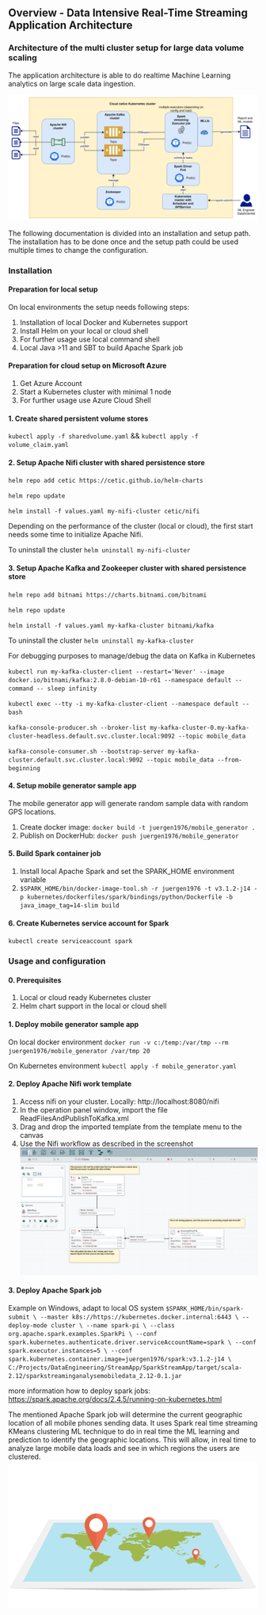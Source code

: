 ## Overview - Data Intensive Real-Time Streaming Application Architecture

### Architecture of the multi cluster setup for large data volume scaling

The application architecture is able to do realtime Machine Learning analytics on large scale data ingestion.

![](images/ArchitectureDataArchitecture-Project.png)

The following documentation is divided into an installation and setup path. The installation has to be done once and the setup path
could be used multiple times to change the configuration.

### Installation

#### Preparation for local setup

On local environments the setup needs following steps:
1. Installation of local Docker and Kubernetes support
2. Install Helm on your local or cloud shell
3. For further usage use local command shell
4. Local Java >11 and SBT to build Apache Spark job

#### Preparation for cloud setup on Microsoft Azure
1. Get Azure Account
2. Start a Kubernetes cluster with minimal 1 node
3. For further usage use Azure Cloud Shell

#### 1. Create shared persistent volume stores
`kubectl apply -f sharedvolume.yaml` && `kubectl apply -f volume_claim.yaml`


#### 2. Setup Apache Nifi cluster with shared persistence store
`helm repo add cetic https://cetic.github.io/helm-charts`

`helm repo update`

`helm install -f values.yaml my-nifi-cluster cetic/nifi`

Depending on the performance of the cluster (local or cloud), the first start needs some time to initialize Apache Nifi.

To uninstall the cluster `helm uninstall my-nifi-cluster`

#### 3. Setup Apache Kafka and Zookeeper cluster with shared persistence store
`helm repo add bitnami https://charts.bitnami.com/bitnami`

`helm repo update`

`helm install -f values.yaml my-kafka-cluster bitnami/kafka`

To uninstall the cluster `helm uninstall my-kafka-cluster`

For debugging purposes to manage/debug the data on Kafka in Kubernetes

`kubectl run my-kafka-cluster-client --restart='Never' --image docker.io/bitnami/kafka:2.8.0-debian-10-r61 --namespace default --command -- sleep infinity`

`kubectl exec --tty -i my-kafka-cluster-client --namespace default -- bash`

`kafka-console-producer.sh --broker-list my-kafka-cluster-0.my-kafka-cluster-headless.default.svc.cluster.local:9092 --topic mobile_data`

`kafka-console-consumer.sh --bootstrap-server my-kafka-cluster.default.svc.cluster.local:9092 --topic mobile_data --from-beginning`
#### 4. Setup mobile generator sample app
The mobile generator app will generate random sample data with random GPS locations.
1. Create docker image: `docker build -t juergen1976/mobile_generator .`
2. Publish on DockerHub: `docker push juergen1976/mobile_generator`

#### 5. Build Spark container job
1. Install local Apache Spark and set the SPARK_HOME environment variable
2. `$SPARK_HOME/bin/docker-image-tool.sh -r juergen1976 -t v3.1.2-j14 -p kubernetes/dockerfiles/spark/bindings/python/Dockerfile -b java_image_tag=14-slim build`

#### 6. Create Kubernetes service account for Spark
`kubectl create serviceaccount spark`

### Usage and configuration

#### 0. Prerequisites
1. Local or cloud ready Kubernetes cluster
2. Helm chart support in the local or cloud shell


#### 1. Deploy mobile generator sample app
On local docker environment
`docker run -v c:/temp:/var/tmp --rm juergen1976/mobile_generator /var/tmp 20`

On Kubernetes environment
`kubectl apply -f mobile_generator.yaml`

#### 2. Deploy Apache Nifi work template
1. Access nifi on your cluster. Locally: http://localhost:8080/nifi
2. In the operation panel window, import the file ReadFilesAndPublishToKafka.xml
3. Drag and drop the imported template from the template menu to the canvas
4. Use the Nifi workflow as described in the screenshot
![](images/NifiControl.png)

#### 3. Deploy Apache Spark job
Example on Windows, adapt to local OS system
`$SPARK_HOME/bin/spark-submit \
--master k8s://https://kubernetes.docker.internal:6443 \
--deploy-mode cluster \
--name spark-pi \
--class org.apache.spark.examples.SparkPi \
--conf spark.kubernetes.authenticate.driver.serviceAccountName=spark \
--conf spark.executor.instances=5 \
--conf spark.kubernetes.container.image=juergen1976/spark:v3.1.2-j14 \
C:/Projects/DataEngineering/StreamApp/SparkStreamApp/target/scala-2.12/sparkstreaminganalysemobiledata_2.12-0.1.jar`

more information how to deploy spark jobs: https://spark.apache.org/docs/2.4.5/running-on-kubernetes.html

The mentioned Apache Spark job will determine the current geographic location of all mobile phones sending data.
It uses Spark real time streaming KMeans clustering ML technique to do in real time the ML learning and prediction
to identify the geographic locations. This will allow, in real time to analyze large mobile data loads and see in which
regions the users are clustered.
![](images/web-3120321_1920.png)

